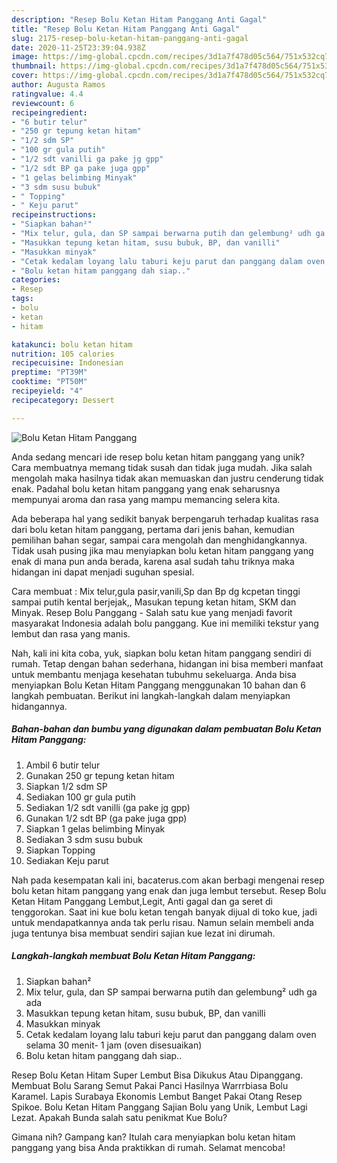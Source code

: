 ```yaml
---
description: "Resep Bolu Ketan Hitam Panggang Anti Gagal"
title: "Resep Bolu Ketan Hitam Panggang Anti Gagal"
slug: 2175-resep-bolu-ketan-hitam-panggang-anti-gagal
date: 2020-11-25T23:39:04.938Z
image: https://img-global.cpcdn.com/recipes/3d1a7f478d05c564/751x532cq70/bolu-ketan-hitam-panggang-foto-resep-utama.jpg
thumbnail: https://img-global.cpcdn.com/recipes/3d1a7f478d05c564/751x532cq70/bolu-ketan-hitam-panggang-foto-resep-utama.jpg
cover: https://img-global.cpcdn.com/recipes/3d1a7f478d05c564/751x532cq70/bolu-ketan-hitam-panggang-foto-resep-utama.jpg
author: Augusta Ramos
ratingvalue: 4.4
reviewcount: 6
recipeingredient:
- "6 butir telur"
- "250 gr tepung ketan hitam"
- "1/2 sdm SP"
- "100 gr gula putih"
- "1/2 sdt vanilli ga pake jg gpp"
- "1/2 sdt BP ga pake juga gpp"
- "1 gelas belimbing Minyak"
- "3 sdm susu bubuk"
- " Topping"
- " Keju parut"
recipeinstructions:
- "Siapkan bahan²"
- "Mix telur, gula, dan SP sampai berwarna putih dan gelembung² udh ga ada"
- "Masukkan tepung ketan hitam, susu bubuk, BP, dan vanilli"
- "Masukkan minyak"
- "Cetak kedalam loyang lalu taburi keju parut dan panggang dalam oven selama 30 menit- 1 jam (oven disesuaikan)"
- "Bolu ketan hitam panggang dah siap.."
categories:
- Resep
tags:
- bolu
- ketan
- hitam

katakunci: bolu ketan hitam 
nutrition: 105 calories
recipecuisine: Indonesian
preptime: "PT39M"
cooktime: "PT50M"
recipeyield: "4"
recipecategory: Dessert

---
```



![Bolu Ketan Hitam Panggang](https://img-global.cpcdn.com/recipes/3d1a7f478d05c564/751x532cq70/bolu-ketan-hitam-panggang-foto-resep-utama.jpg)

Anda sedang mencari ide resep bolu ketan hitam panggang yang unik? Cara membuatnya memang tidak susah dan tidak juga mudah. Jika salah mengolah maka hasilnya tidak akan memuaskan dan justru cenderung tidak enak. Padahal bolu ketan hitam panggang yang enak seharusnya mempunyai aroma dan rasa yang mampu memancing selera kita.

Ada beberapa hal yang sedikit banyak berpengaruh terhadap kualitas rasa dari bolu ketan hitam panggang, pertama dari jenis bahan, kemudian pemilihan bahan segar, sampai cara mengolah dan menghidangkannya. Tidak usah pusing jika mau menyiapkan bolu ketan hitam panggang yang enak di mana pun anda berada, karena asal sudah tahu triknya maka hidangan ini dapat menjadi suguhan spesial.

Cara membuat : Mix telur,gula pasir,vanili,Sp dan Bp dg kcpetan tinggi sampai putih kental berjejak,, Masukan tepung ketan hitam, SKM dan Minyak. Resep Bolu Panggang - Salah satu kue yang menjadi favorit masyarakat Indonesia adalah bolu panggang. Kue ini memiliki tekstur yang lembut dan rasa yang manis.


Nah, kali ini kita coba, yuk, siapkan bolu ketan hitam panggang sendiri di rumah. Tetap dengan bahan sederhana, hidangan ini bisa memberi manfaat untuk membantu menjaga kesehatan tubuhmu sekeluarga. Anda bisa menyiapkan Bolu Ketan Hitam Panggang menggunakan 10 bahan dan 6 langkah pembuatan. Berikut ini langkah-langkah dalam menyiapkan hidangannya.

<!--inarticleads1-->

##### Bahan-bahan dan bumbu yang digunakan dalam pembuatan Bolu Ketan Hitam Panggang:

1. Ambil 6 butir telur
1. Gunakan 250 gr tepung ketan hitam
1. Siapkan 1/2 sdm SP
1. Sediakan 100 gr gula putih
1. Sediakan 1/2 sdt vanilli (ga pake jg gpp)
1. Gunakan 1/2 sdt BP (ga pake juga gpp)
1. Siapkan 1 gelas belimbing Minyak
1. Sediakan 3 sdm susu bubuk
1. Siapkan  Topping
1. Sediakan  Keju parut


Nah pada kesempatan kali ini, bacaterus.com akan berbagi mengenai resep bolu ketan hitam panggang yang enak dan juga lembut tersebut. Resep Bolu Ketan Hitam Panggang Lembut,Legit, Anti gagal dan ga seret di tenggorokan. Saat ini kue bolu ketan tengah banyak dijual di toko kue, jadi untuk mendapatkannya anda tak perlu risau. Namun selain membeli anda juga tentunya bisa membuat sendiri sajian kue lezat ini dirumah. 

<!--inarticleads2-->

##### Langkah-langkah membuat Bolu Ketan Hitam Panggang:

1. Siapkan bahan²
1. Mix telur, gula, dan SP sampai berwarna putih dan gelembung² udh ga ada
1. Masukkan tepung ketan hitam, susu bubuk, BP, dan vanilli
1. Masukkan minyak
1. Cetak kedalam loyang lalu taburi keju parut dan panggang dalam oven selama 30 menit- 1 jam (oven disesuaikan)
1. Bolu ketan hitam panggang dah siap..


Resep Bolu Ketan Hitam Super Lembut Bisa Dikukus Atau Dipanggang. Membuat Bolu Sarang Semut Pakai Panci Hasilnya Warrrbiasa Bolu Karamel. Lapis Surabaya Ekonomis Lembut Banget Pakai Otang Resep Spikoe. Bolu Ketan Hitam Panggang Sajian Bolu yang Unik, Lembut Lagi Lezat. Apakah Bunda salah satu penikmat Kue Bolu? 

Gimana nih? Gampang kan? Itulah cara menyiapkan bolu ketan hitam panggang yang bisa Anda praktikkan di rumah. Selamat mencoba!

